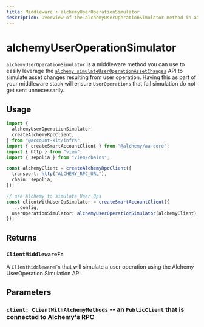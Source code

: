 ```yaml
---
title: Middleware • alchemyUserOperationSimulator
description: Overview of the alchemyUserOperationSimulator method in aa-alchemy
---
```


# alchemyUserOperationSimulator

`alchemyUserOperationSimulator` is a middleware method you can use to easily leverage the [`alchemy_simulateUserOperationAssetChanges`](https://docs.alchemy.com/reference/alchemy-simulateuseroperationassetchanges/?a=ak-docs) API to simulate asset changes resulting from user operation. Having this as part of your middleware stack will ensure `UserOperations` that fail simulation do not get sent unnecessarily.

## Usage

```ts [example.ts]
import {
  alchemyUserOperationSimulator,
  createAlchemyRpcClient,
} from "@account-kit/infra";
import { createSmartAccountClient } from "@alchemy/aa-core";
import { http } from "viem";
import { sepolia } from "viem/chains";

const alchemyClient = createAlchemyRpcClient({
  transport: http("ALCHEMY_RPC_URL"),
  chain: sepolia,
});

// use Alchemy to simulate User Ops
const clientWithUserOpSimulator = createSmartAccountClient({
  ...config,
  userOperationSimulator: alchemyUserOperationSimulator(alchemyClient),
});
```

## Returns

### `ClientMiddlewareFn`

A `ClientMiddlewareFn` that will simulate a user operation using the Alchemy UserOperation Simulation API.

## Parameters

### `client: ClientWithAlchemyMethods` -- an `PublicClient` that is connected to Alchemy's RPC
